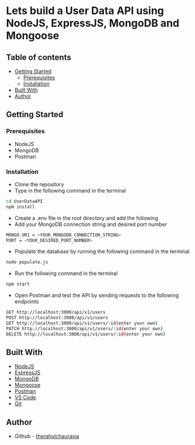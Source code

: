 # Lets build a User Data API using NodeJS, ExpressJS, MongoDB and Mongoose

## Table of contents

- [Getting Started](#getting-started)
  - [Prerequisites](#prerequisites)
  - [Installation](#installation)
- [Built With](#built-with)
- [Author](#author)

## Getting Started

### Prerequisites

- NodeJS
- MongoDB
- Postman

### Installation

- Clone the repository
- Type in the following command in the terminal

```bash
cd UserDataAPI
npm install
```

- Create a .env file in the root directory and add the following
- Add your MongoDB connection string and desired port number

```bash
MONGO_URI = <YOUR_MONGODB_CONNECTION_STRING>
PORT = <YOUR_DESIRED_PORT_NUMBER>
```

- Populate the database by running the following command in the terminal

```bash
node populate.js
```

- Run the following command in the terminal

```bash
npm start
```

- Open Postman and test the API by sending requests to the following endpoints

```bash
GET http://localhost:3000/api/v1/users
POST http://localhost:3000/api/v1/users
GET http://localhost:3000/api/v1/users/:id(enter your own)
PATCH http://localhost:3000/api/v1/users/:id(enter your own)
DELETE http://localhost:3000/api/v1/users/:id(enter your own)
```

## Built With

- [NodeJS](https://nodejs.org/en/)
- [ExpressJS](https://expressjs.com/)
- [MongoDB](https://www.mongodb.com/)
- [Mongoose](https://mongoosejs.com/)
- [Postman](https://www.postman.com/)
- [VS Code](https://code.visualstudio.com/)
- [Git](https://git-scm.com/)

## Author

- Github - [therahulchaurasia](https://github.com/therahulchaurasia)
